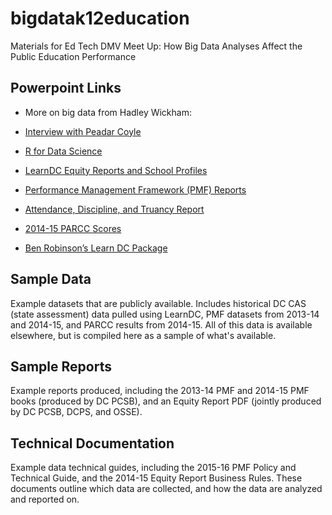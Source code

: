 # bigdatak12education
Materials for Ed Tech DMV Meet Up: How Big Data Analyses Affect the Public Education Performance

## Powerpoint Links
- More on big data from Hadley Wickham:
 - [Interview with Peadar Coyle](https://peadarcoyle.wordpress.com/2015/08/02/interview-with-a-data-scientist-hadley-wickham/)
 - [R for Data Science](http://r4ds.had.co.nz/intro.html)

- [LearnDC Equity Reports and School Profiles](http://learndc.org/)
- [Performance Management Framework (PMF) Reports](http://www.dcpcsb.org/2015-school-profiles-and-pmf-tiers)
- [Attendance, Discipline, and Truancy Report](http://www.dcpcsb.org/report/attendance-discipline-and-truancy-report)
- [2014-15 PARCC Scores](http://osse.dc.gov/parcc)
- [Ben Robinson’s Learn DC Package](http://github.com/benjaminrobinson/LearnDC)

## Sample Data
Example datasets that are publicly available. 
Includes historical DC CAS (state assessment) data pulled using LearnDC, 
PMF datasets from 2013-14 and 2014-15,
and PARCC results from 2014-15. All of this data is available elsewhere, but
is compiled here as a sample of what's available.

## Sample Reports
Example reports produced, including the 2013-14 PMF and 2014-15 PMF books (produced by DC PCSB),
and an Equity Report PDF (jointly produced by DC PCSB, DCPS, and OSSE).

## Technical Documentation
Example data technical guides, including the 2015-16 PMF Policy and Technical Guide, and the 2014-15 Equity Report Business Rules. These documents outline which data are collected, and how the data are analyzed and reported on.

